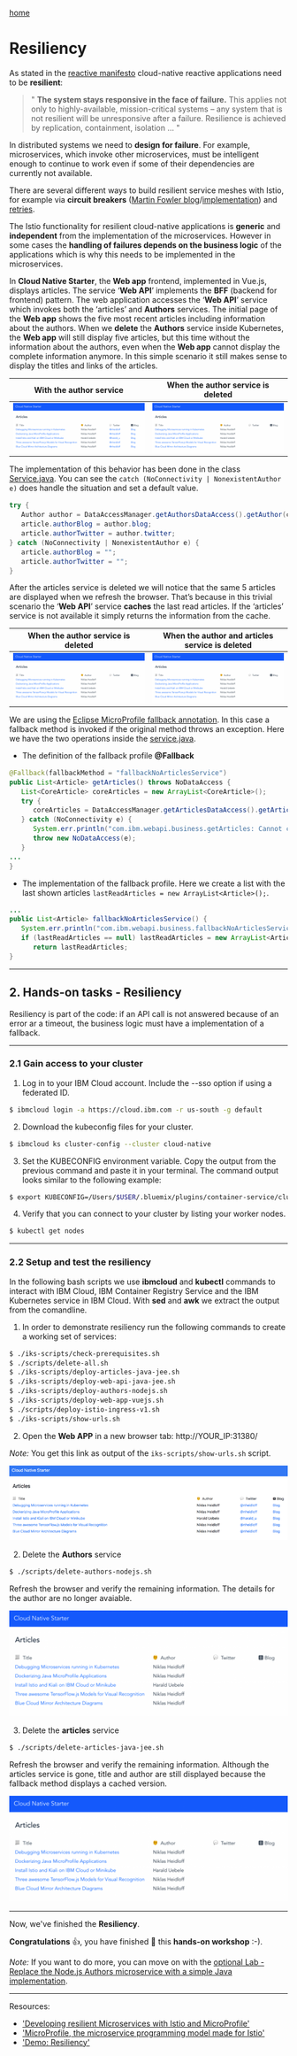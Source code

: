 [home](README.md)
# Resiliency

As stated in the [reactive manifesto](https://www.reactivemanifesto.org/) cloud-native reactive applications need to be **resilient**:

> " **The system stays responsive in the face of failure.** This applies not only to highly-available, mission-critical systems – any system that is not resilient will be unresponsive after a failure. Resilience is achieved by replication, containment, isolation … "

In distributed systems we need to **design for failure**. For example, microservices, which invoke other microservices, must be intelligent enough to continue to work even if some of their dependencies are currently not available.

There are several different ways to build resilient service meshes with Istio, for example via **circuit breakers** ([Martin Fowler blog](https://martinfowler.com/bliki/CircuitBreaker.html)/[implementation](https://istio.io/docs/concepts/traffic-management/#circuit-breakers)) and [retries](https://istio.io/docs/concepts/traffic-management/#timeouts-and-retries).

The Istio functionality for resilient cloud-native applications is **generic** and **independent** from the implementation of the microservices. However in some cases the **handling of failures depends on the business logic** of the applications which is why this needs to be implemented in the microservices.

In **Cloud Native Starter**, the **Web app** frontend, implemented in Vue.js, displays articles. The service ‘**Web API**’ implements the **BFF** (backend for frontend) pattern. The web application accesses the ‘**Web API**’ service which invokes both the ‘articles’ and **Authors** services. The initial page of the **Web app** shows the five most recent articles including information about the authors. When we **delete** the **Authors** service inside Kubernetes, the **Web app** will still display five articles, but this time without the information about the authors, even when the **Web app** cannot display the complete information anymore. In this simple scenario it still makes sense to display the titles and links of the articles. 

| With the author service   |  When the author service is deleted|
| --- | --- |    
| ![resliency-01](images/resliency-01.png) | ![resliency-02](images/resliency-02.png) |   

The implementation of this behavior has been done in the class [Service.java](../web-api-java-jee/src/main/java/com/ibm/webapi/business/Service.java#L68). You can see the ```catch (NoConnectivity | NonexistentAuthor e)``` does handle the situation and set a default value.

```java
try {
   Author author = DataAccessManager.getAuthorsDataAccess().getAuthor(coreArticle.author);
   article.authorBlog = author.blog;
   article.authorTwitter = author.twitter;
} catch (NoConnectivity | NonexistentAuthor e) {    
   article.authorBlog = "";
   article.authorTwitter = "";
}
```

After the articles service is deleted we will notice that the same 5 articles are displayed when we refresh the browser. That’s because in this trivial scenario the ‘**Web API**’ service **caches** the last read articles. If the ‘articles’ service is not available it simply returns the information from the cache.

|  When the author service is deleted   |   When the author and articles service is deleted |
| --- | --- |    
| ![resliency-02](images/resliency-02.png) | ![resliency-02](images/resliency-02.png) | 

We are using the [Eclipse MicroProfile fallback annotation](https://www.openliberty.io/guides/microprofile-fallback.html). In this case a fallback method is invoked if the original method throws an exception. Here we have the two operations inside the [service.java](../classweb-api-java-jee/src/main/java/com/ibm/webapi/business/Service.java#L45).

* The definition of the fallback profile **@Fallback**

```java
@Fallback(fallbackMethod = "fallbackNoArticlesService")
public List<Article> getArticles() throws NoDataAccess {
   List<CoreArticle> coreArticles = new ArrayList<CoreArticle>();   
   try {
      coreArticles = DataAccessManager.getArticlesDataAccess().getArticles(5);                          
   } catch (NoConnectivity e) {
      System.err.println("com.ibm.webapi.business.getArticles: Cannot connect to articles service");
      throw new NoDataAccess(e);
   }
...
} 
```

* The implementation of the fallback profile. Here we create a list with the last shown articles ```lastReadArticles = new ArrayList<Article>();```.

```java
...
public List<Article> fallbackNoArticlesService() {
   System.err.println("com.ibm.webapi.business.fallbackNoArticlesService: Cannot connect to articles service");
   if (lastReadArticles == null) lastReadArticles = new ArrayList<Article>();
      return lastReadArticles;
}
```
---

## 2. Hands-on tasks - Resiliency

Resiliency is part of the code: if an API call is not answered because of an error ar a timeout, the business logic must have a implementation of a fallback. 

---

### 2.1 Gain access to your cluster

1. Log in to your IBM Cloud account. Include the --sso option if using a federated ID.

```sh
$ ibmcloud login -a https://cloud.ibm.com -r us-south -g default
```

2. Download the kubeconfig files for your cluster.

```sh
$ ibmcloud ks cluster-config --cluster cloud-native
```

3. Set the KUBECONFIG environment variable. Copy the output from the previous command and paste it in your terminal. The command output looks similar to the following example:

```sh
$ export KUBECONFIG=/Users/$USER/.bluemix/plugins/container-service/clusters/hands-on-verification/kube-config-mil01-cloud-native.yml
```

4. Verify that you can connect to your cluster by listing your worker nodes.

```sh
$ kubectl get nodes
```

---

### 2.2 Setup and test the resiliency

In the following bash scripts we use **ibmcloud** and **kubectl** commands to interact with IBM Cloud, IBM Container Registry Service and the IBM Kubernetes service in IBM Cloud. With **sed** and **awk** we extract the output from the comandline.

1. In order to demonstrate resiliency run the following commands to create a working set of services:

```sh
$ ./iks-scripts/check-prerequisites.sh
$ ./scripts/delete-all.sh
$ ./iks-scripts/deploy-articles-java-jee.sh
$ ./iks-scripts/deploy-web-api-java-jee.sh
$ ./iks-scripts/deploy-authors-nodejs.sh
$ ./iks-scripts/deploy-web-app-vuejs.sh
$ ./scripts/deploy-istio-ingress-v1.sh
$ ./iks-scripts/show-urls.sh
```

2. Open the **Web APP** in a new browser tab: http://YOUR_IP:31380/

_Note:_ You get this link as output of the ```iks-scripts/show-urls.sh``` script.

 ![cns-container-web-app-04](images/cns-container-web-app-05.png)

2. Delete the **Authors** service

```sh
$ ./scripts/delete-authors-nodejs.sh
```

Refresh the browser and verify the remaining information. The details for the author are no longer avaiable. 

![resliency-02](images/resliency-02.png)

3. Delete the **articles** service

```sh
$ ./scripts/delete-articles-java-jee.sh
```

Refresh the browser and verify the remaining information. Although the articles service is gone, title and author are still displayed because the fallback method displays a cached version.


![resliency-02](images/resliency-02.png)

---

Now, we've finished the **Resiliency**.

**Congratulations** :thumbsup:, you have finished :checkered_flag: this **hands-on workshop** :-).

_Note:_ If you want to do more, you can move on with the [optional Lab - Replace the Node.js Authors microservice with a simple Java implementation](06-java-development.md).

---

Resources:

* ['Developing resilient Microservices with Istio and MicroProfile'](http://heidloff.net/article/resiliency-microservice-microprofile-java-istio)
* ['MicroProfile, the microservice programming model made for Istio'](https://www.eclipse.org/community/eclipse_newsletter/2018/september/MicroProfile_istio.php)
* ['Demo: Resiliency'](../documentation/DemoResiliency.md)

